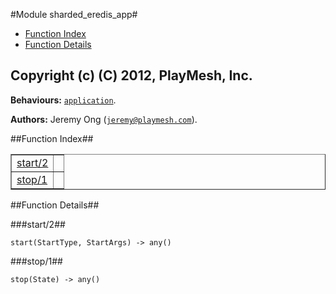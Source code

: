 

#Module sharded_eredis_app#
* [Function Index](#index)
* [Function Details](#functions)


Copyright (c) (C) 2012, PlayMesh, Inc.
-------------------------------------------------------------------

__Behaviours:__ [`application`](application.md).

__Authors:__ Jeremy Ong ([`jeremy@playmesh.com`](mailto:jeremy@playmesh.com)).<a name="index"></a>

##Function Index##


<table width="100%" border="1" cellspacing="0" cellpadding="2" summary="function index"><tr><td valign="top"><a href="#start-2">start/2</a></td><td></td></tr><tr><td valign="top"><a href="#stop-1">stop/1</a></td><td></td></tr></table>


<a name="functions"></a>

##Function Details##

<a name="start-2"></a>

###start/2##


`start(StartType, StartArgs) -> any()`

<a name="stop-1"></a>

###stop/1##


`stop(State) -> any()`

